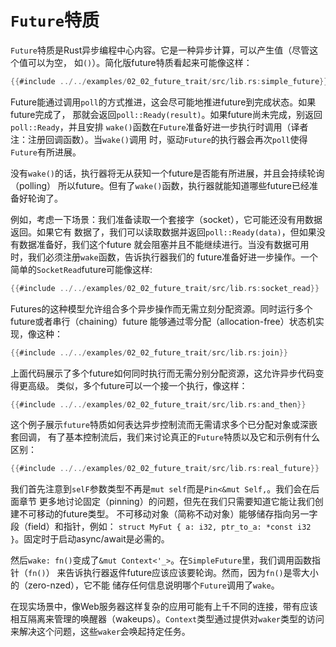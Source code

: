 # `Future`特质

`Future`特质是Rust异步编程中心内容。它是一种异步计算，可以产生值（尽管这个值可以为空，
如`()`）。简化版future特质看起来可能像这样：

```rust
{{#include ../../examples/02_02_future_trait/src/lib.rs:simple_future}}
```

Future能通过调用`poll`的方式推进，这会尽可能地推进future到完成状态。如果future完成了，
那就会返回`poll::Ready(result)`。如果future尚未完成，别返回`poll::Ready`，并且安排
`wake()`函数在`Future`准备好进一步执行时调用（译者注：注册回调函数）。当`wake()`调用
时，驱动`Future`的执行器会再次`poll`使得`Future`有所进展。

没有`wake()`的话，执行器将无从获知一个future是否能有所进展，并且会持续轮询（polling）
所以future。但有了`wake()`函数，执行器就能知道哪些future已经准备好轮询了。

例如，考虑一下场景：我们准备读取一个套接字（socket），它可能还没有用数据返回。如果它有
数据了，我们可以读取数据并返回`poll::Ready(data)`，但如果没有数据准备好，我们这个future
就会阻塞并且不能继续进行。当没有数据可用时，我们必须注册`wake`函数，告诉执行器我们的
future准备好进一步操作。一个简单的`SocketRead`future可能像这样:

```rust
{{#include ../../examples/02_02_future_trait/src/lib.rs:socket_read}}
```

Futures的这种模型允许组合多个异步操作而无需立刻分配资源。同时运行多个future或者串行（chaining）future
能够通过零分配（allocation-free）状态机实现，像这种：

```rust
{{#include ../../examples/02_02_future_trait/src/lib.rs:join}}
```

上面代码展示了多个future如何同时执行而无需分别分配资源，这允许异步代码变得更高级。
类似，多个future可以一个接一个执行，像这样：

```rust
{{#include ../../examples/02_02_future_trait/src/lib.rs:and_then}}
```

这个例子展示`future`特质如何表达异步控制流而无需请求多个已分配对象或深嵌套回调，
有了基本控制流后，我们来讨论真正的`Future`特质以及它和示例有什么区别：

```rust
{{#include ../../examples/02_02_future_trait/src/lib.rs:real_future}}
```

我们首先注意到`selF`参数类型不再是`mut self`而是`Pin<&mut Self,`。我们会在后面章节
更多地讨论固定（pinning）的问题，但先在我们只需要知道它能让我们创建不可移动的future类型。
不可移动对象（简称不动对象）能够储存指向另一字段（field）和指针，例如：
`struct MyFut { a: i32, ptr_to_a: *const i32 }`。固定时于启动async/await是必需的。

然后`wake: fn()`变成了`&mut Context<'_>`。在`SimpleFuture`里，我们调用函数指针（`fn()`）
来告诉执行器返件future应该应该要轮询。然而，因为`fn()`是零大小的（zero-nzed），它不能
储存任何信息说明哪个`Future`调用了`wake`。

在现实场景中，像Web服务器这样复杂的应用可能有上千不同的连接，带有应该相互隔离来管理的唤醒器（wakeups）。`Context`类型通过提供对`waker`类型的访问来解决这个问题，这些`waker`会唤起持定任务。
